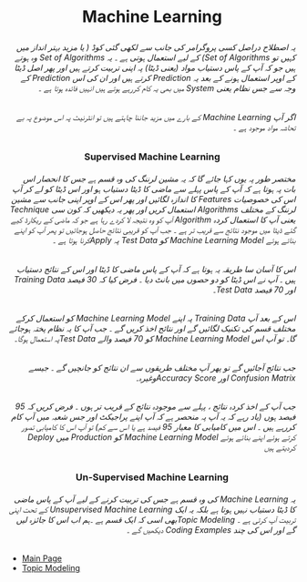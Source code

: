 
# <p align="center">Machine Learning</p>
###### <div dir="rtl">یہ اصطلاح دراصل کسی پروگرامر کی جانب سے لکھی گئی کوڈ ( یا مزید بہتر انداز میں کہیں تو    Set of Algorithms)    کے لیے استعمال ہوتی ہے ۔ یہ      Set of Algorithms    وہ ہوتے ہیں جو کہ آپ کے پاس دستیاب مواد (یعنی ڈیٹا) پہ اپنی تربیت کرتے ہیں اور پھر اصل ڈیٹا کے اوپر استعمال ہونے کے بعد یہ     Prediction    کرتے ہیں اور  ان کی اس     Prediction کے وجہ سے جس نظام یعنی     System     میں بھی یہ کام کررہے ہوتے ہیں انہیں فائدہ ہوتا ہے ۔ </div>

###### <div dir="rtl">اگر آپ     Machine Learning     کے بارے میں مزید جاننا چاہتے ہیں تو انٹرنیٹ پہ اس موضوع پہ بے تحاشہ مواد موجود ہے ۔ </div>

### <p align="center">Supervised Machine Learning</p>
###### <div dir="rtl">مختصر طور پہ یوں کہا جائے گا کہ یہ     مشین لرننگ     کی وہ قسم ہے جس کا انحصار اس بات پہ ہوتا ہے کہ آپ کے پاس پہلے سے ماضی کا ڈیٹا دستیاب ہو اور اس ڈیٹا کو لے کر آپ اس کی خصوصیات   Features کا اندازہ لگائیں اور پھر اس کے اوپر اپنی جانب سے     مشین لرننگ   کے مختلف      Algorithms    استعمال کریں اور پھر یہ دیکھیں کہ کون سی Technique  یعنی آپ کا استعمال کردہ     Algorithm    آپ کو وہ  نتیجہ لا کردے رہا ہے جو کہ ماضی کے ریکارڈ کیے گئے ڈیٹا میں موجود نتائج سے قریب تر ہے ۔ جب آپ کو قریبی نتائج حاصل ہوجائیں تو پھر آپ کو اپنے بنائے ہوئے     Machine Learning Model کو    Test Data     پہ Applyکرنا ہوتا ہے ۔ </div>
###### <div dir="rtl">اس کا آسان سا طریقہ یہ ہوتا ہے کہ آپ کے پاس ماضی کا ڈیٹا اور اس کے نتائج دستیاب ہیں ۔ آپ نے اس ڈیٹا کو دو حصوں میں بانٹ دیا ۔ فرض کیا کہ 30 فیصد     Training Data     اور 70 فیصد     Test Data۔ </div>
###### <div dir="rtl">اس کے بعد آپ    Training Data     پہ اپنے     Machine Learning Model  کو استعمال کرکے مختلف قسم کی تکنیک لگائیں گے اور نتائج اخذ کریں گے ۔ جب آپ کا یہ نظام پختہ ہوجائے گا۔ تو آپ اس      Machine Learning Model کو   70 فیصد والے     Test Dataپہ استعمال ہوگا۔ </div>
###### <div dir="rtl">جب نتائج آجائیں گے تو پھر آپ مختلف طریقوں سے ان نتائج کو جانچیں گے ۔ جیسے     Confusion Matrix   اور   Accuracy Scoreوغیرہ۔ </div>
###### <div dir="rtl">جب آپ کے اخذ کردہ نتائج ، پہلے سے موجودہ نتائج کے قریب تر ہوں ۔ فرض کریں کہ 95 فیصد ہوں  (یاد رہے کہ یہ آپ پہ منحصر ہے کہ آپ اپنے پراجیکٹ اور جس شعبہ میں آپ کام کررہے ہیں ۔ اس میں کامیابی کا معیار 95 فیصد ہے یا اس سے کم) تو آپ اس کا کامیابی تصور کرتے ہوئے اپنے بنائے ہوئے     Machine Learning Model کو     Production    میں  Deploy کردیتے ہیں </div>

### <p align="center">Un-Supervised Machine Learning</p>
###### <div dir="rtl">یہ     Machine Learning     کی وہ قسم ہے جس کی تربیت کرنے کے لیے آپ کے پاس ماضی کا ڈیٹا دستیاب نہیں ہوتا ہے بلکہ یہ ایک Unsupervised Machine Learning کے تحت اپنی تربیت آپ کرتی ہے ۔   Topic Modelingبھی اسی کہ ایک قسم ہے ۔ہم اب اس کا جائزہ لیں گے اور اس کی چند Coding Examples    دیکھیں گے ۔</div>

- [Main Page](README.md)
- [Topic Modeling](topic-modeling.md)
